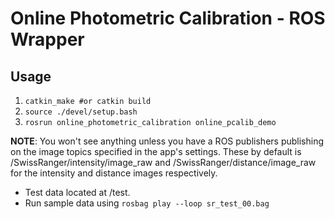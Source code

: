 # Online Photometric Calibration - ROS Wrapper

## Usage

1. `catkin_make #or catkin build`
2. `source ./devel/setup.bash`
3. `rosrun online_photometric_calibration online_pcalib_demo`

**NOTE**: You won't see anything unless you have a ROS publishers publishing on the
image topics specified in the app's settings. These by default is
/SwissRanger/intensity/image_raw and /SwissRanger/distance/image_raw for the
intensity and distance images respectively.

-   Test data located at /test.
-   Run sample data using `rosbag play --loop sr_test_00.bag`
